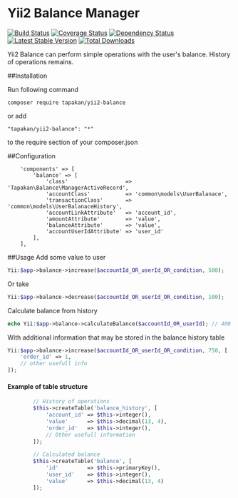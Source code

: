 # Yii2 Balance Manager

[![Build Status](https://travis-ci.org/Tapakan/yii2-balance.svg?branch=master)](https://travis-ci.org/Tapakan/yii2-balance) [![Coverage Status](https://coveralls.io/repos/github/Tapakan/yii2-balance/badge.svg?branch=master)](https://coveralls.io/github/Tapakan/yii2-balance?branch=master) [![Dependency Status](https://www.versioneye.com/user/projects/589e2bdc940b230032da58f5/badge.svg?style=flat-square)](https://www.versioneye.com/user/projects/589e2bdc940b230032da58f5) [![Latest Stable Version](https://poser.pugx.org/tapakan/yii2-balance/v/stable)](https://packagist.org/packages/tapakan/yii2-balance) [![Total Downloads](https://poser.pugx.org/tapakan/yii2-balance/downloads)](https://packagist.org/packages/tapakan/yii2-balance)

Yii2 Balance can perform simple operations with the user's balance.
History of operations remains.

##Installation

Run following command 
```
composer require tapakan/yii2-balance
```
or add 
```
"tapakan/yii2-balance": "*"
```
to the require section of your composer.json

##Configuration

```
    'components' => [
        'balance' => [
            'class'                  => 'Tapakan\Balance\ManagerActiveRecord',
            'accountClass'           => 'common\models\UserBalanace',
            'transactionClass'       => 'common\models\UserBalanaceHistory',
            'accountLinkAttribute'   => 'account_id',
            'amountAttribute'        => 'value',
            'balanceAttribute'       => 'value',
            'accountUserIdAttribute' => 'user_id'
        ],
    ],
```

##Usage
Add some value to user
 ```php
Yii:$app->balance->increase($accountId_OR_userId_OR_condition, 500);
 ```
Or take
```php
Yii:$app->balance->decrease($accountId_OR_userId_OR_condition, 100);
```

Calculate balance from history
```php
echo Yii:$app->balance->calculateBalance($accountId_OR_userId); // 400
```

With additional information that may be stored in the balance history table
```php
Yii:$app->balance->increase($accountId_OR_userId_OR_condition, 750, [
    'order_id' => 1,
    // other usefull info
]);
```

#### Example of table structure
```php
        // History of operations
        $this->createTable('balance_history', [
            'account_id' => $this->integer(),
            'value'      => $this->decimal(13, 4),
            'order_id'   => $this->integer(),
            // Other usefull information
        ]);
        
        // Calculated balance
        $this->createTable('balance', [
            'id'         => $this->primaryKey(),
            'user_id'    => $this->integer(),
            'value'      => $this->decimal(13, 4)
        ]);
```
